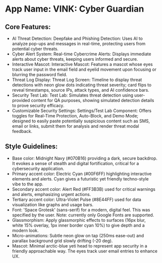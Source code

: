 # **App Name**: VINK: Cyber Guardian

## Core Features:

- AI Threat Detection: Deepfake and Phishing Detection: Uses AI to analyze pop-ups and messages in real-time, protecting users from potential cyber threats.
- Cyber Alert System: Real-time Cybercrime Alerts: Displays immediate alerts about cyber threats, keeping users informed and secure.
- Interactive Mascot: Interactive Mascot: Features a mascot whose eyes track user input in the email field and eyelid movement upon focusing or blurring the password field.
- Threat Log Display: Threat Log Screen:  Timeline to display threat detections with neon glow dots indicating threat severity; card flips to reveal timestamps, source IPs, attack types, and AI confidence bars.
- Security Test Lab: Test Lab: Simulates threat detection using user-provided content for QA purposes, showing simulated detection details to prove security efficacy.
- Customizable Security Settings: Settings/Test Lab Component: Offers toggles for Real-Time Protection, Auto-Block, and Demo Mode; designed to easily paste potentially suspicious content such as SMS, email or links, submit them for analysis and render threat modal feedback.

## Style Guidelines:

- Base color: Midnight Navy (#070B16) providing a dark, secure backdrop. It evokes a sense of stealth and digital fortification, critical for a cybersecurity application.
- Primary accent color: Electric Cyan (#00F6FF) highlighting interactive elements and alerts.  Cyan gives a futuristic yet friendly techno-style vibe to the app.
- Secondary accent color: Alert Red (#FF3B3B) used for critical warnings and alerts, emphasizing urgent actions.
- Tertiary accent color: Ultra-Violet Pulse (#8E44FF) used for data visualization like graphs and usage bars.
- Font: 'Space Grotesk' (sans-serif) for a modern, digital feel.  This was specified by the user. Note: currently only Google Fonts are supported.
- Glassmorphism:  Apply glassmorphic effects to surfaces (16px blur, white 15% overlay, 1px inner border cyan 10%) to give depth and a modern look.
- Micro-animations: Subtle neon glow on tap (250ms ease-out) and parallax background grid slowly drifting (-20 deg).
- Mascot: Minimal arctic-blue yeti head to represent app security in a friendly approachable way. The eyes track user email entries to enhance UX.